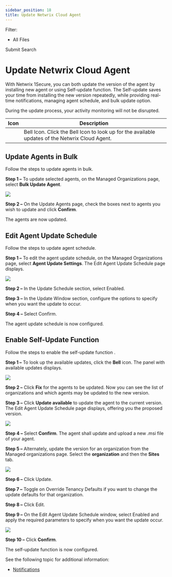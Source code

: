 ```yaml
---
sidebar_position: 18
title: Update Netwrix Cloud Agent
---
```


Filter: 

* All Files

Submit Search

# Update Netwrix Cloud Agent

With Netwrix 1Secure, you can both update the version of the agent by installing new agent or using Self-update function. The Self-update saves your time from installing the new version repeatedly, while providing real-time notifications, managing agent schedule, and bulk update option.

During the update process, your activity monitoring will not be disrupted.

| Icon | Description |
| --- | --- |
|  | Bell Icon. Click the Bell Icon to look up for the available updates of the Netwrix Cloud Agent. |

## Update Agents in Bulk

Follow the steps to update agents in bulk.

**Step 1 –** To update selected agents, on the Managed Organizations page, select **Bulk Update Agent**.

![](../../Resources/Images/1Secure/UpdateAgents.png)

**Step 2 –** On the Update Agents page, check the boxes next to agents you wish to update and click **Confirm**.

The agents are now updated.

## Edit Agent Update Schedule

Follow the steps to update agent schedule.

**Step 1 –** To edit the agent update schedule, on the Managed Organizations page, select **Agent Update Settings**. The Edit Agent Update Schedule page displays.

![](../../Resources/Images/1Secure/EditAgentUpdatesSchedule2.png)

**Step 2 –** In the Update Schedule section, select Enabled.

**Step 3 –** In the Update Window section, configure the options to specify when you want the update to occur.

**Step 4 –** Select Confirm.

The agent update schedule is now configured.

## Enable Self-Update Function

Follow the steps to enable the self-update function .

**Step 1 –** To look up the available updates, click the **Bell** icon. The panel with available updates displays.

![](../../Resources/Images/1Secure/SelfUpdate_panel.png)

**Step 2 –** Click **Fix** for the agents to be updated. Now you can see the list of organizations and which agents may be updated to the new version.

**Step 3 –** Click **Update available** to update the agent to the current version. The Edit Agent Update Schedule page displays, offering you the proposed version.

![](../../Resources/Images/1Secure/EditAgentUpdatesSchedule.png)

**Step 4 –** Select **Confirm**. The agent shall update and upload a new .msi file of your agent.

**Step 5 –** Alternately, update the version for an organization from the Managed organizations page. Select the **organization** and then the **Sites** tab.

![](../../Resources/Images/1Secure/UpdateAgents2.png)

**Step 6 –** Click Update.

**Step 7 –** Toggle on Override Tenancy Defaults if you want to change the update defaults for that organization.

**Step 8 –** Click Edit.

**Step 9 –** On the Edit Agent Update Schedule window, select Enabled and apply the required parameters to specify when you want the update occur.

![](../../Resources/Images/1Secure/EditAgentUpdatesSchedule2.png)

**Step 10 –** Click **Confirm**.

The self-update function is now configured.

See the following topic for additional information:

* [Notifications](Notifications "Notifications")